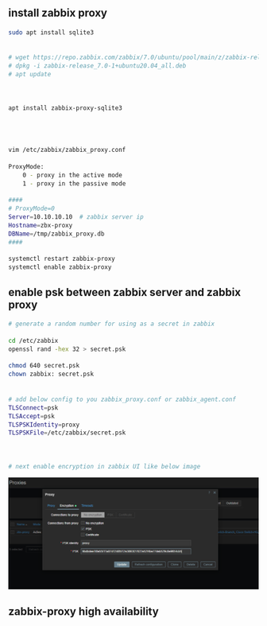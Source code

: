 ## install zabbix proxy

```sh
sudo apt install sqlite3


# wget https://repo.zabbix.com/zabbix/7.0/ubuntu/pool/main/z/zabbix-release/zabbix-release_7.0-1+ubuntu20.04_all.deb
# dpkg -i zabbix-release_7.0-1+ubuntu20.04_all.deb
# apt update



apt install zabbix-proxy-sqlite3




vim /etc/zabbix/zabbix_proxy.conf

ProxyMode: 
    0 - proxy in the active mode
    1 - proxy in the passive mode

#### 
# ProxyMode=0
Server=10.10.10.10  # zabbix server ip
Hostname=zbx-proxy
DBName=/tmp/zabbix_proxy.db
####

systemctl restart zabbix-proxy
systemctl enable zabbix-proxy
```



## enable psk between zabbix server and zabbix proxy

```sh
# generate a random number for using as a secret in zabbix

cd /etc/zabbix
openssl rand -hex 32 > secret.psk

chmod 640 secret.psk
chown zabbix: secret.psk


# add below config to you zabbix_proxy.conf or zabbix_agent.conf
TLSConnect=psk
TLSAccept=psk
TLSPSKIdentity=proxy
TLSPSKFile=/etc/zabbix/secret.psk



# next enable encryption in zabbix UI like below image
```
![img](img/14.png)



## zabbix-proxy high availability

```sh





```